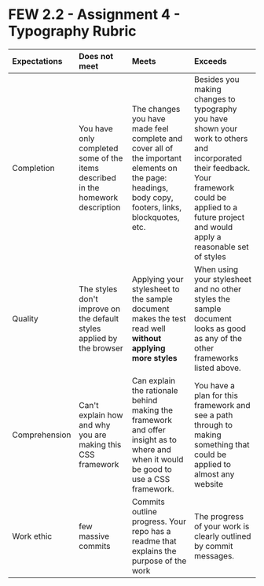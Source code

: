 # FEW 2.2 - Assignment 4 - Typography Rubric

| Expectations | Does not meet              | Meets                 | Exceeds                          |
|:-------------|:---------------------------|:----------------------|:---------------------------------|
| Completion   | You have only completed some of the items described in the homework description | The changes you have made feel complete and cover all of the important elements on the page: headings, body copy, footers, links, blockquotes, etc. | Besides you making changes to typography you have shown your work to others and incorporated their feedback. Your framework could be applied to a future project and would apply a reasonable set of styles |
| Quality      | The styles don't improve on the default styles applied by the browser | Applying your stylesheet to the sample document makes the test read well **without applying more styles**  | When using your stylesheet and no other styles the sample document looks as good as any of the other frameworks listed above. |
| Comprehension | Can't explain how and why you are making this CSS framework | Can explain the rationale behind making the framework and offer insight as to where and when it would be good to use a CSS framework. | You have a plan for this framework and see a path through to making something that could be applied to almost any website |
| Work ethic   | few massive commits | Commits outline progress. Your repo has a readme that explains the purpose of the work | The progress of your work is clearly outlined by commit messages. |